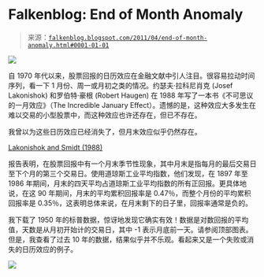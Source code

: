 <!--yml

分类：未分类

日期：2024 年 5 月 12 日 21:03:31

-->

# Falkenblog: End of Month Anomaly

> 来源：[`falkenblog.blogspot.com/2011/04/end-of-month-anomaly.html#0001-01-01`](http://falkenblog.blogspot.com/2011/04/end-of-month-anomaly.html#0001-01-01)

![](https://blogger.googleusercontent.com/img/b/R29vZ2xl/AVvXsEj2_nGMqyIu3phwae3tHsZukDMC7I6Nat-Be7AlNa5pY4ymOAvLkDX_irEv9diWiCX6gylB2EeG6kQHwzLbPG6a8SU4esPC9nEY8AAmwox2W5Ga5SvkMqbK-UgQnGqbuYiG_PsvWw/s1600/spx.jpg)

自 1970 年代以来，股票回报的日历效应在金融文献中引人注目。很容易拉动时间序列，看一下 1 月份、周一或月初之类的情况。约瑟夫·拉科尼肖克 (Josef Lakonishok) 和罗伯特·豪根 (Robert Haugen) 在 1988 年写了一本书《不可思议的一月效应》（The Incredible January Effect）。遗憾的是，这种效应大多发生在难以交易的小型股票中，而这种效应也许还存在，但已不存在。

我曾以为这些日历效应已经消失了，但月末效应似乎仍然存在。

[Lakonishok and Smidt (1988)](http://rfs.oxfordjournals.org/content/1/4/403.abstract)

报告表明，在股票回报中有一个月末季节性现象，其中月末是指每月的最后交易日至下个月的第三个交易日。使用道琼斯工业平均指数，他们发现，在 1897 年至 1986 年期间，月末的四天平均占道琼斯工业平均指数的所有正回报。更具体地说，在这 90 年期间，月末的平均累积回报率是 0.47％，而整个月份的平均累积回报率是 0.35％，这表明总体来说，在月末剩下的日子里，回报率通常是负的。

我下载了 1950 年的标普数据，惊讶地发现它确实有效！数据是对数回报的平均值，天数是从月初开始计的交易日，其中 -1 表示月底前一天。请参阅顶部图表。但是，我查看了过去 10 年的数据，结果似乎并不乐观。看起来又是一个失败或消失的日历效应的例子。

![](https://blogger.googleusercontent.com/img/b/R29vZ2xl/AVvXsEjRM3nvYXoD1nVjQ7qo-JycW5LwVwqd7yrq2ChcOIm9YbNwEmhwrg7mF9nXsAjoFc-qWpnM0q0RsWVLDlyqzivJogbrXnRWao3T9n_YGHcylv9GZ3vk75PpyZsAz01OrAmbOQZbTQ/s1600/spx2.jpg)
